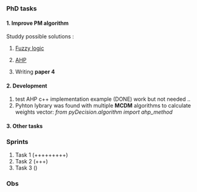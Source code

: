 


### PhD tasks 

#### 1. Improve PM algorithm 

Studdy possible solutions : 	
1. [Fuzzy logic](https://github.com/vandit86/aesi-phd/issues/35)
2. [AHP](https://github.com/vandit86/aesi-phd/issues/34)  

3. Writing **paper 4**  

#### 2. Development

1. test AHP c++ implementation example (DONE) work but not needed .. 
2. Pyhton lybrary was found with multiple **MCDM** algorithms to calculate weights vector:  _from pyDecision.algorithm import ahp_method_


#### 3. Other tasks 


### Sprints

1. Task 1 (+++++++++)  
2. Task 2 (+++)
3. Task 3 () 


### Obs





